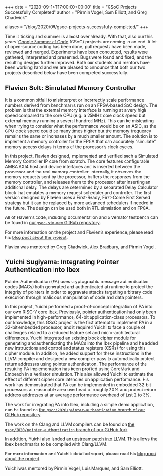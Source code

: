 +++
date = "2020-09-14T17:00:00+00:00"
title = "GSoC Projects Successfully Completed"
author = "Pirmin Vogel, Sam Elliott, and Greg Chadwick"

aliases = "/blog/2020/09/gsoc-projects-successfully-completed/"
+++

Time is ticking and summer is almost over already. With that, also our this
years’ [Google Summer of Code](https://summerofcode.withgoogle.com/) (GSoC)
projects are coming to an end. A lot of open-source coding has been done, pull
requests have been made, reviewed and merged. Experiments have been conducted,
results were gathered, interpreted and presented. Bugs were found and fixed, and
the resulting designs further improved. Both our students and mentors have been
working hard and we are pleased to announce that both our two projects described
below have been completed successfully.

## Flavien Solt: Simulated Memory Controller

It is a common pitfall to misinterpret or incorrectly scale performance numbers
derived from benchmarks run on an FPGA-based SoC design. The problem is that the
external memory interface is running at a very high speed compared to the core
CPU (e.g. a 25MHz core clock speed but external memory running a several hundred
MHz). This can be misleading when trying to consider what the performance would
be on an ASIC, as the CPU clock speed could be many times higher but the memory
frequency remains the same or increases by a much smaller amount. The solution
is to implement a memory controller for the FPGA that can accurately “simulate”
memory access delays in terms of the processor’s clock cycles.

In this project, Flavien designed, implemented and verified such a Simulated
Memory Controller IP core from scratch. The core features configurable AMBA AXI4
host and device interfaces and is inserted between the processor and the real
memory controller. Internally, it observes the memory requests sent by the
processor, buffers the responses from the memory controller, and releases them
to the processor after inserting an additional delay. The delays are determined
by a separated Delay Calculator block that emulates a memory request scheduler and controller.
The first version designed by Flavien uses a First-Ready, First-Come First
Served strategy but it can be replaced by more advanced schedulers if needed in
the future. The design can be used both in RTL simulation and on FPGA.

All of Flavien's code, including documentation and a Verilator testbench can be found in [our
`gsoc-sim-mem` GitHub repository](https://github.com/lowRISC/gsoc-sim-mem).

For more information on the project and Flavien’s experience, please read his
[blog post about the project](https://flaviens.github.io/simmem/).

Flavien was mentored by Greg Chadwick, Alex Bradbury, and Pirmin Vogel.

## Yuichi Sugiyama: Integrating Pointer Authentication into Ibex

Pointer Authentication (PA) uses cryptographic message authentication codes
(MACs) both generated and authenticated at runtime to protect the integrity of
pointers in order to aggravate attacks targeting arbitrary code execution
through malicious manipulation of code and data pointers.

In this project, Yuichi performed a proof-of-concept integration of PA into our
own RISC-V core [Ibex](https://github.com/lowRISC/ibex). Previously, pointer
authentication had only been implemented in high-performance, 64-bit
application-class processors. To our knowledge, this GSoC project is the first
attempt to implement PA in a 32-bit embedded processor, and it required Yuichi
to face a couple of challenges related to a reduced feature set and
micro-architectural differences. Yuichi integrated an existing block cipher
module for generating and authenticating the MACs into the Ibex pipeline and he
added new instructions and control and status registers (CSRs) for using this
cipher module. In addition, he added support for these instructions in the LLVM
compiler and designed a new compiler pass to automatically protect return
addresses using pointer authentication. The performance of the resulting PA
implementation has been profiled using CoreMark and Embench in a Verilator
simulation. This also allowed Yuichi to estimate the effect of different cipher
core latencies on application performance. His work has demonstrated that PA can
be implemented in embedded 32-bit processors at reasonable area overhead of
roughly 20% and protect return address addresses at an average performance
overhead of just 2 to 3%.

The work for integrating PA into Ibex, including a simple demo application, can
be found on [the `gsoc/2020/pointer-authentication` branch of our GitHub
repository](https://github.com/lowRISC/ibex/tree/gsoc/2020/pointer-authentication).

The work on the Clang and LLVM compilers can be found on [the
`gsoc/2020/pointer-authentication` branch of our GitHub
fork](https://github.com/lowRISC/llvm-project/tree/gsoc/2020/pointer-authentication).

In addition, Yuichi also landed [an upstream patch into
LLVM](https://reviews.llvm.org/rG3f7068ad986d7f44f47faec78597a5e62b07b20b). This
allows the Ibex benchmarks to be compiled with Clang/LLVM.

For more information and Yuichi’s detailed report, please read his [blog post
about the
project](https://mmxsrup.github.io/2020/08/31/gsoc2020-final-report.html).

Yuichi was mentored by Pirmin Vogel, Luis Marques, and Sam Elliott.
